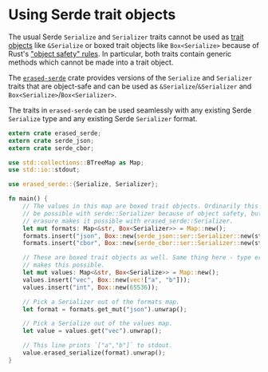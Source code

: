 # Using Serde trait objects

The usual Serde `Serialize` and `Serializer` traits cannot be used as [trait
objects](https://doc.rust-lang.org/book/trait-objects.html) like `&Serialize` or
boxed trait objects like `Box<Serialize>` because of Rust's ["object safety"
rules](http://huonw.github.io/blog/2015/01/object-safety/). In particular, both
traits contain generic methods which cannot be made into a trait object.

The [`erased-serde`](https://github.com/dtolnay/erased-serde) crate provides
versions of the `Serialize` and `Serializer` traits that are object-safe and can
be used as `&Serialize`/`&Serializer` and `Box<Serialize>`/`Box<Serializer>`.

The traits in `erased-serde` can be used seamlessly with any existing Serde
`Serialize` type and any existing Serde `Serializer` format.

```rust
extern crate erased_serde;
extern crate serde_json;
extern crate serde_cbor;

use std::collections::BTreeMap as Map;
use std::io::stdout;

use erased_serde::{Serialize, Serializer};

fn main() {
    // The values in this map are boxed trait objects. Ordinarily this would not
    // be possible with serde::Serializer because of object safety, but type
    // erasure makes it possible with erased_serde::Serializer.
    let mut formats: Map<&str, Box<Serializer>> = Map::new();
    formats.insert("json", Box::new(serde_json::ser::Serializer::new(stdout())));
    formats.insert("cbor", Box::new(serde_cbor::ser::Serializer::new(stdout())));

    // These are boxed trait objects as well. Same thing here - type erasure
    // makes this possible.
    let mut values: Map<&str, Box<Serialize>> = Map::new();
    values.insert("vec", Box::new(vec!["a", "b"]));
    values.insert("int", Box::new(65536));

    // Pick a Serializer out of the formats map.
    let format = formats.get_mut("json").unwrap();

    // Pick a Serialize out of the values map.
    let value = values.get("vec").unwrap();

    // This line prints `["a","b"]` to stdout.
    value.erased_serialize(format).unwrap();
}
```
